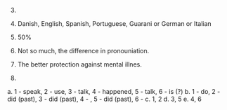 3.
  2. Danish, English, Spanish, Portuguese, Guarani or German or Italian
  3. 50%
  4. Not so much, the difference in pronouniation.
  5. The better protection against mental illnes.

4. 
  a. 1 - speak, 2 - use, 3 - talk, 4 - happened, 5 - talk, 6 - is (?)
  b. 1 - do, 2 - did (past), 3 - did (past), 4 - , 5 - did (past), 6 -
  c. 1, 2
  d. 3, 5
  e. 4, 6